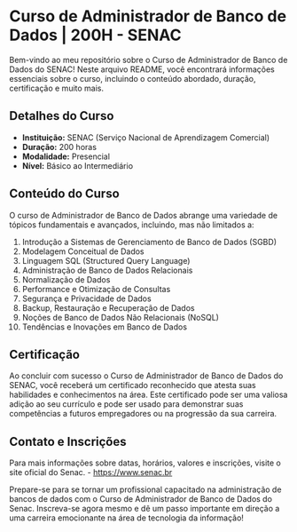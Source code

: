 # Curso de Administrador de Banco de Dados | 200H - SENAC

Bem-vindo ao meu repositório sobre o Curso de Administrador de Banco de Dados do SENAC! Neste arquivo README, você encontrará informações essenciais sobre o curso, incluindo o conteúdo abordado, duração, certificação e muito mais.

## Detalhes do Curso

- **Instituição:** SENAC (Serviço Nacional de Aprendizagem Comercial)
- **Duração:** 200 horas
- **Modalidade:** Presencial 
- **Nível:** Básico ao Intermediário

## Conteúdo do Curso

O curso de Administrador de Banco de Dados abrange uma variedade de tópicos fundamentais e avançados, incluindo, mas não limitados a:

1. Introdução a Sistemas de Gerenciamento de Banco de Dados (SGBD)
2. Modelagem Conceitual de Dados
3. Linguagem SQL (Structured Query Language)
4. Administração de Banco de Dados Relacionais
5. Normalização de Dados
6. Performance e Otimização de Consultas
7. Segurança e Privacidade de Dados
8. Backup, Restauração e Recuperação de Dados
9. Noções de Banco de Dados Não Relacionais (NoSQL)
10. Tendências e Inovações em Banco de Dados

## Certificação

Ao concluir com sucesso o Curso de Administrador de Banco de Dados do SENAC, você receberá um certificado reconhecido que atesta suas habilidades e conhecimentos na área. Este certificado pode ser uma valiosa adição ao seu currículo e pode ser usado para demonstrar suas competências a futuros empregadores ou na progressão da sua carreira.

## Contato e Inscrições
Para mais informações sobre datas, horários, valores e inscrições, visite o site oficial do Senac. - https://www.senac.br

Prepare-se para se tornar um profissional capacitado na administração de bancos de dados com o Curso de Administrador de Banco de Dados do Senac. Inscreva-se agora mesmo e dê um passo importante em direção a uma carreira emocionante na área de tecnologia da informação!
